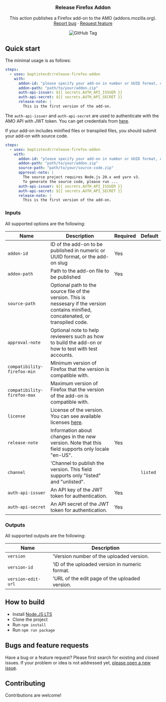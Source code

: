 <h3 align="center">Release Firefox Addon</h3>
<p align="center">
    This action publishes a Firefox add-on to the AMO (addons.mozilla.org).
    <br>
    <a href="https://github.com/baptistecdr/release-firefox-addon/issues/new">Report bug</a>
    ·
    <a href="https://github.com/baptistecdr/release-firefox-addon/issues/new">Request feature</a>
</p>

<div align="center">

![GitHub Tag](https://img.shields.io/github/v/tag/baptistecdr/release-firefox-addon)

</div>

## Quick start

The minimal usage is as follows:

```yaml
steps:
  - uses: baptistecdr/release-firefox-addon
    with:
      addon-id: "please specify your add-on in number or UUID format, or add-on name"
      addon-path: "path/to/your/addon.zip"
      auth-api-issuer: ${{ secrets.AUTH_API_ISSUER }}
      auth-api-secret: ${{ secrets.AUTH_API_SECRET }}
      release-note: |
        This is the first version of the add-on.
```

The `auth-api-issuer` and `auth-api-secret` are used to authenticate with the AMO API with JWT token. You can get
credentials from [here](https://addons.mozilla.org/en-US/developers/addon/api/key/).

If your add-on includes minified files or transpiled files, you should submit your add-on with source code.

```yaml
steps:
  - uses: baptistecdr/release-firefox-addon
    with:
      addon-id: "please specify your add-on in number or UUID format, or add-on name"
      addon-path: "path/to/your/addon.zip"
      source-path: "path/to/your/source-code.zip"
      approval-note: |
        The source project requires Node.js 20.x and yarn v3.
        To generate the source code, please run ...
      auth-api-issuer: ${{ secrets.AUTH_API_ISSUER }}
      auth-api-secret: ${{ secrets.AUTH_API_SECRET }}
      release-note: |
        This is the first version of the add-on.
```

### Inputs

All supported options are the following:

| Name                        | Description                                                                                                                              | Required | Default  |
|-----------------------------|------------------------------------------------------------------------------------------------------------------------------------------|----------|----------|
| `addon-id`                  | ID of the add-on to be published in numeric or UUID format, or the add-on slug                                                           | Yes      |          |
| `addon-path`                | Path to the add-on file to be published                                                                                                  | Yes      |          |
| `source-path`               | Optional path to the source file of the version.  This is nessesary if the version contains minified, concatenated, or transpiled code.  |          |          |
| `approval-note`             | Optional note to help reviewers such as how to build the add-on or how to test with test accounts.                                       |          |          |
| `compatibility-firefox-min` | Minimum version of Firefox that the version is compatible with.                                                                          |          |          |
| `compatibility-firefox-max` | Maximum version of Firefox that the version of the add-on is compatible with.                                                            |          |          |
| `license`                   | License of the version.  You can see available licenses [here](https://addons-server.readthedocs.io/en/latest/topics/api/licenses.html). |          |          |
| `release-note`              | Information about changes in the new version.  Note that this field supports only locale "en-US".                                        | Yes      |          |
| `channel`                   | 'Channel to publish the version.  This field supports only "listed" and "unlisted".                                                      |          | `listed` |
| `auth-api-issuer`           | An API key of the JWT token for authentication.                                                                                          | Yes      |          |
| `auth-api-secret`           | An API secret of the JWT token for authentication.                                                                                       | Yes      |          |

### Outputs

All supported outputs are the following:

| Name               | Description                                    |
|--------------------|------------------------------------------------|
| `version`          | 'Version number of the uploaded version.       |
| `version-id`       | 'ID of the uploaded version in numeric format. |
| `version-edit-url` | 'URL of the edit page of the uploaded version. |


## How to build

- Install [Node.JS LTS](https://nodejs.org/)
- Clone the project
- Run `npm install`
- Run `npm run package`

## Bugs and feature requests

Have a bug or a feature request? Please first search for existing and closed issues. If your problem or idea is not
addressed yet, [please open a new issue](https://github.com/baptistecdr/release-firefox-addon/issues/new).

## Contributing

Contributions are welcome!
